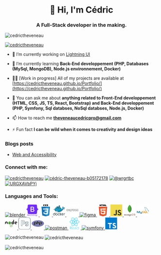 <h1 align="center">👋 Hi, I'm Cédric</h1>
<h3 align="center">A Full-Stack developer in the making.</h3>

<p align="left"> <img src="https://komarev.com/ghpvc/?username=cedrictheveneau&label=Profile%20views&color=0e75b6&style=flat" alt="cedrictheveneau" /> </p>

<p align="left"> <a href="https://github.com/ryo-ma/github-profile-trophy"><img src="https://github-profile-trophy.vercel.app/?username=cedrictheveneau" alt="cedrictheveneau" /></a> </p>

- 🔭 I’m currently working on [Lightning UI](https://github.com/CedricTheveneau/Lightning_UI)

- 🌱 I’m currently learning **Back-End developpement (PHP, Databases (MySql, MongoDB), Node.js environnement, Docker)**

- 👨‍💻 [Work in progress] All of my projects are available at [https://cedrictheveneau.github.io/Portfolio/](https://cedrictheveneau.github.io/Portfolio/)

- 💬 You can ask me about **anything related to Front-End developpement (HTML, CSS, JS, TS, React, Bootstrap) and Back-End developpement (PHP, Symfony, Sql databses, NoSql databses, Node.js, Docker)**

- 📫 How to reach me **theveneaucedricpro@gmail.com**

- ⚡ Fun fact **I can be wild when it comes to creativity and design ideas**

### Blogs posts
<!-- BLOG-POST-LIST:START -->
- [Web and Accessibility](https://medium.com/@wrgrtbc/web-and-accessibility-654b547b51d2?source=rss-8ad42b3eea89------2)
<!-- BLOG-POST-LIST:END -->

<h3 align="left">Connect with me:</h3>
<p align="left">
<a href="https://codepen.io/cedrictheveneau" target="blank"><img align="center" src="https://raw.githubusercontent.com/rahuldkjain/github-profile-readme-generator/master/src/images/icons/Social/codepen.svg" alt="cedrictheveneau" height="30" width="40" /></a>
<a href="https://linkedin.com/in/cédric-theveneau-b05172178" target="blank"><img align="center" src="https://raw.githubusercontent.com/rahuldkjain/github-profile-readme-generator/master/src/images/icons/Social/linked-in-alt.svg" alt="cédric-theveneau-b05172178" height="30" width="40" /></a>
<a href="https://medium.com/@wrgrtbc" target="blank"><img align="center" src="https://raw.githubusercontent.com/rahuldkjain/github-profile-readme-generator/master/src/images/icons/Social/medium.svg" alt="@wrgrtbc" height="30" width="40" /></a>
<a href="https://discord.gg/URGXAVbPYj" target="blank"><img align="center" src="https://raw.githubusercontent.com/rahuldkjain/github-profile-readme-generator/master/src/images/icons/Social/discord.svg" alt="URGXAVbPYj" height="30" width="40" /></a>
</p>

<h3 align="left">Languages and Tools:</h3>
<p align="left"> <a href="https://www.blender.org/" target="_blank" rel="noreferrer"> <img src="https://download.blender.org/branding/community/blender_community_badge_white.svg" alt="blender" width="40" height="40"/> </a> <a href="https://getbootstrap.com" target="_blank" rel="noreferrer"> <img src="https://raw.githubusercontent.com/devicons/devicon/master/icons/bootstrap/bootstrap-plain-wordmark.svg" alt="bootstrap" width="40" height="40"/> </a> <a href="https://www.w3schools.com/css/" target="_blank" rel="noreferrer"> <img src="https://raw.githubusercontent.com/devicons/devicon/master/icons/css3/css3-original-wordmark.svg" alt="css3" width="40" height="40"/> </a> <a href="https://www.docker.com/" target="_blank" rel="noreferrer"> <img src="https://raw.githubusercontent.com/devicons/devicon/master/icons/docker/docker-original-wordmark.svg" alt="docker" width="40" height="40"/> </a> <a href="https://expressjs.com" target="_blank" rel="noreferrer"> <img src="https://raw.githubusercontent.com/devicons/devicon/master/icons/express/express-original-wordmark.svg" alt="express" width="40" height="40"/> </a> <a href="https://www.figma.com/" target="_blank" rel="noreferrer"> <img src="https://www.vectorlogo.zone/logos/figma/figma-icon.svg" alt="figma" width="40" height="40"/> </a> <a href="https://www.w3.org/html/" target="_blank" rel="noreferrer"> <img src="https://raw.githubusercontent.com/devicons/devicon/master/icons/html5/html5-original-wordmark.svg" alt="html5" width="40" height="40"/> </a> <a href="https://developer.mozilla.org/en-US/docs/Web/JavaScript" target="_blank" rel="noreferrer"> <img src="https://raw.githubusercontent.com/devicons/devicon/master/icons/javascript/javascript-original.svg" alt="javascript" width="40" height="40"/> </a> <a href="https://www.mongodb.com/" target="_blank" rel="noreferrer"> <img src="https://raw.githubusercontent.com/devicons/devicon/master/icons/mongodb/mongodb-original-wordmark.svg" alt="mongodb" width="40" height="40"/> </a> <a href="https://www.mysql.com/" target="_blank" rel="noreferrer"> <img src="https://raw.githubusercontent.com/devicons/devicon/master/icons/mysql/mysql-original-wordmark.svg" alt="mysql" width="40" height="40"/> </a> <a href="https://nodejs.org" target="_blank" rel="noreferrer"> <img src="https://raw.githubusercontent.com/devicons/devicon/master/icons/nodejs/nodejs-original-wordmark.svg" alt="nodejs" width="40" height="40"/> </a> <a href="https://www.photoshop.com/en" target="_blank" rel="noreferrer"> <img src="https://raw.githubusercontent.com/devicons/devicon/master/icons/photoshop/photoshop-line.svg" alt="photoshop" width="40" height="40"/> </a> <a href="https://www.php.net" target="_blank" rel="noreferrer"> <img src="https://raw.githubusercontent.com/devicons/devicon/master/icons/php/php-original.svg" alt="php" width="40" height="40"/> </a> <a href="https://postman.com" target="_blank" rel="noreferrer"> <img src="https://www.vectorlogo.zone/logos/getpostman/getpostman-icon.svg" alt="postman" width="40" height="40"/> </a> <a href="https://reactjs.org/" target="_blank" rel="noreferrer"> <img src="https://raw.githubusercontent.com/devicons/devicon/master/icons/react/react-original-wordmark.svg" alt="react" width="40" height="40"/> </a> <a href="https://symfony.com" target="_blank" rel="noreferrer"> <img src="https://symfony.com/logos/symfony_black_03.svg" alt="symfony" width="40" height="40"/> </a> <a href="https://www.typescriptlang.org/" target="_blank" rel="noreferrer"> <img src="https://raw.githubusercontent.com/devicons/devicon/master/icons/typescript/typescript-original.svg" alt="typescript" width="40" height="40"/> </a> </p>

<p><img align="left" src="https://github-readme-stats.vercel.app/api/top-langs?username=cedrictheveneau&show_icons=true&locale=en&layout=compact" alt="cedrictheveneau" /></p>

<p>&nbsp;<img align="center" src="https://github-readme-stats.vercel.app/api?username=cedrictheveneau&show_icons=true&locale=en" alt="cedrictheveneau" /></p>

<p><img align="center" src="https://github-readme-streak-stats.herokuapp.com/?user=cedrictheveneau&" alt="cedrictheveneau" /></p>
